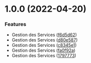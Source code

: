 # 1.0.0 (2022-04-20)


### Features

* Gestion des Services ([f6d5d62](https://github.com/mmockelyn/fintech/commit/f6d5d6222d7d2049c1ee3258517b99a2bfde8814))
* Gestion des Services ([d80e587](https://github.com/mmockelyn/fintech/commit/d80e587ca1c20b39b94992e9ee9a248e2b8a1132))
* Gestion des Services ([c8345e1](https://github.com/mmockelyn/fintech/commit/c8345e1512d5fce516a01a8af50afb5cf532f196))
* Gestion des Services ([fa0f92a](https://github.com/mmockelyn/fintech/commit/fa0f92a2dc364c04c2bccbcdfa8c428a5348a32d))
* Gestion des Services ([1797773](https://github.com/mmockelyn/fintech/commit/17977736e8665ce9522294f82688e3a78a66d55e))

